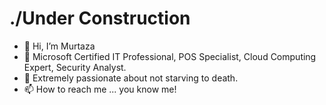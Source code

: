 # ./Under Construction

- 👋 Hi, I’m Murtaza
- 🌱 Microsoft Certified IT Professional, POS Specialist, Cloud Computing Expert, Security Analyst.
- 👀 Extremely passionate about not starving to death.
- 📫 How to reach me ... you know me!
